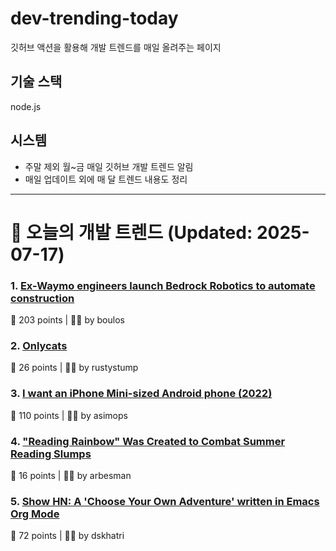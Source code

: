 # dev-trending-today
깃허브 액션을 활용해 개발 트렌드를 매일 올려주는 페이지

## 기술 스택
node.js
## 시스템
- 주말 제외 월~금 매일 깃허브 개발 트렌드 알림
- 매일 업데이트 외에 매 달 트렌드 내용도 정리
---

# 📰 오늘의 개발 트렌드 (Updated: 2025-07-17)

### 1. [Ex-Waymo engineers launch Bedrock Robotics to automate construction](https://techcrunch.com/2025/07/16/ex-waymo-engineers-launch-bedrock-robotics-with-80m-to-automate-construction/)
💬 203 points | 🧑‍💻 by boulos

### 2. [Onlycats](https://onlycats.gg/)
💬 26 points | 🧑‍💻 by rustystump

### 3. [I want an iPhone Mini-sized Android phone (2022)](https://smallandroidphone.com/)
💬 110 points | 🧑‍💻 by asimops

### 4. ["Reading Rainbow" Was Created to Combat Summer Reading Slumps](https://www.smithsonianmag.com/smithsonian-institution/to-combat-summer-reading-slumps-this-timeless-childrens-television-show-tried-to-bridge-the-literacy-gap-with-the-magic-of-stories-180986984/)
💬 16 points | 🧑‍💻 by arbesman

### 5. [Show HN: A 'Choose Your Own Adventure' written in Emacs Org Mode](https://tendollaradventure.com/sample/)
💬 72 points | 🧑‍💻 by dskhatri


